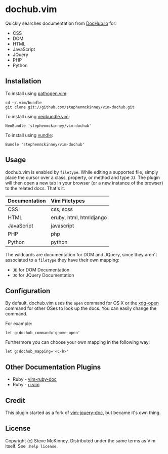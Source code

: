 # dochub.vim

Quickly searches documentation from [DocHub.io](http://dochub.io) for:

* CSS
* DOM
* HTML 
* JavaScript
* JQuery
* PHP
* Python


## Installation

To install using [pathogen.vim](https://github.com/tpope/pathogen.vim):

    cd ~/.vim/bundle
    git clone git://github.com/stephenmckinney/vim-dochub.git

To install using [neobundle.vim](https://github.com/Shougo/neobundle.vim):

    NeoBundle 'stephenmckinney/vim-dochub'

To install using [vundle](https://github.com/gmarik/vundle):

    Bundle 'stephenmckinney/vim-dochub'


## Usage

dochub.vim is enabled by `filetype`. While editing a supported file,
simply place the cursor over a class, property, or method and type `JJ`.
The plugin will then open a new tab in your browser (or a new instance of
the browser) to the related docs. That's it.

| Documentation | Vim Filetypes           |
| :------------ | :---------------------  |
| CSS           | css, scss               |
| HTML          | eruby, html, htmldjango |
| JavaScript    | javascript              |
| PHP           | php                     |
| Python        | python                  |

The wildcards are documentation for DOM and JQuery, since they aren't
associated to a `filetype` they have their own mapping:

* `JD` for DOM Documentation
* `JQ` for JQuery Documentation


## Configuration

By default, dochub.vim uses the `open` command for OS X or the
[xdg-open](http://portland.freedesktop.org/xdg-utils-1.0/xdg-open.html)
command for other OSes to look up the docs. You can easily change the command. 

For example:

    let g:dochub_command='gnome-open'

Furthermore you can choose your own mapping in the following way:

    let g:dochub_mapping='<C-h>'


## Other Documentation Plugins

* Ruby - [vim-ruby-doc](https://github.com/lucapette/vim-ruby-doc)
* Ruby - [ri.vim](https://github.com/danchoi/ri.vim)


## Credit

This plugin started as a fork of [vim-jquery-doc](http://github.com/lucapette/vim-jquery-doc), but became it's own thing.


## License

Copyright (c) Steve McKinney. Distributed under the same terms as Vim itself. See `:help license`.
